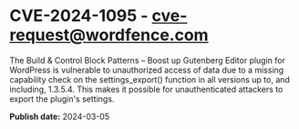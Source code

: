 # CVE-2024-1095 - cve-request@wordfence.com

The Build & Control Block Patterns – Boost up Gutenberg Editor plugin for WordPress is vulnerable to unauthorized access of data due to a missing capability check on the settings_export() function in all versions up to, and including, 1.3.5.4. This makes it possible for unauthenticated attackers to export the plugin's settings.

**Publish date:** 2024-03-05
